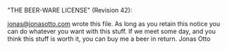"THE BEER-WARE LICENSE" (Revision 42):

<jonas@jonasotto.com> wrote this file.  As long as you retain this notice you
can do whatever you want with this stuff. If we meet some day, and you think
this stuff is worth it, you can buy me a beer in return.          Jonas Otto
